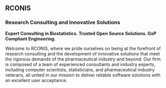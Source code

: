 ## RCONIS

### Research Consulting and Innovative Solutions

**Expert Consulting in Biostatistics. Trusted Open Source Solutions. GxP Compliant Engineering.**

Welcome to RCONIS, where we pride ourselves on being at the forefront of research consulting and the development of innovative solutions that meet the rigorous demands of the pharmaceutical industry and beyond. Our firm is composed of a team of experienced consultants and industry experts, including computer scientists, statisticians, and pharmaceutical industry veterans, all united in our mission to deliver reliable software solutions with an excellent user acceptance.


